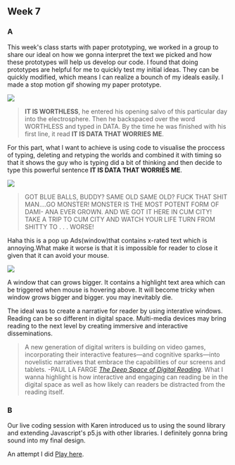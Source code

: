 ## Week 7

### A

This week's class starts with paper prototyping, we worked in a group to share our ideal on how we gonna interpret the text we picked and how these prototypes will help us develop our code. I found that doing prototypes are helpful for me to quickly test my initial ideas. They can be quickly modified, which means l can realize a bounch of my ideals easily. I made a stop motion gif showing my paper prototype.

![](https://github.com/Raymondvonz/CodeWords/blob/master/W7/Oct-17-2020%2014-48-03.gif)

> **IT IS WORTHLESS**, he entered his opening salvo of this particular day into the electrosphere. Then he backspaced over the word WORTHLESS and typed in DATA. By the time he was finished with his first line, it read **IT IS DATA THAT WORRIES ME**.

For this part, what l want to achieve is using code to visualise the proccess of typing, deleting and retyping the worlds and combined it with timing so that it shows the guy who is typing did a bit of thinking and then decide to type this powerful sentence **IT IS DATA THAT WORRIES ME**.

![](https://github.com/Raymondvonz/CodeWords/blob/master/W7/Oct-17-2020%2014-48-31.gif)

> GOT BLUE BALLS, BUDDY? SAME OLD SAME OLD? FUCK THAT SHIT MAN....GO MONSTER! MONSTER IS THE MOST POTENT FORM OF DAMI- ANA EVER GROWN. AND WE GOT IT HERE IN CUM CITY! TAKE A TRIP TO CUM CITY AND WATCH YOUR LIFE TURN FROM SHITTY TO . . . WORSE!

Haha this is a pop up Ads(window)that contains x-rated text which is annoying.What make it worse is that it is impossible for reader to close it given that it can avoid your mouse.

![](https://github.com/Raymondvonz/CodeWords/blob/master/W7/Oct-17-2020%2014-48-44.gif)

A window that can grows bigger. It contains a highlight text area which can be triggered when mouse is hovering above. It will become tricky when window grows bigger and bigger. you may inevitably die.

The ideal was to create a narrative for reader by using interative windows. Reading can be so different in digital space. Multi-media devices may bring reading to the next level by creating immersive and interactive disseminations.

> A new generation of digital writers is building on video games, incorporating their interactive features—and cognitive sparks—into novelistic narratives that embrace the capabilities of our screens and tablets. -PAUL LA FARGE [*The Deep Space of Digital Reading*](http://nautil.us/issue/32/space/the-deep-space-of-digital-reading).
What I wanna highlight is how interactive and engaging can reading be in the digital space as well as how likely can readers be distracted from the reading itself.

### B

Our live coding session with Karen introduced us to using the sound library and extending Javascript's p5.js with other libraries. I definitely gonna bring sound into my final design. 

An attempt I did [Play here](https://raymondvonz.github.io/CodeWords/W7/sketch_sound_attempt/).


